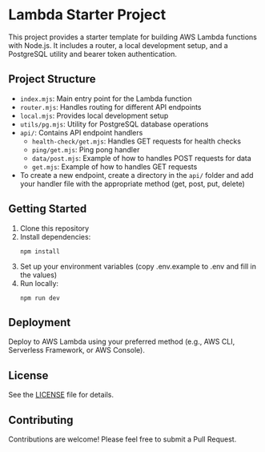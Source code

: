 # Lambda Starter Project

This project provides a starter template for building AWS Lambda functions with Node.js. It includes a router, a local development setup, and a PostgreSQL utility and bearer token authentication.

## Project Structure

- `index.mjs`: Main entry point for the Lambda function
- `router.mjs`: Handles routing for different API endpoints
- `local.mjs`: Provides local development setup
- `utils/pg.mjs`: Utility for PostgreSQL database operations
- `api/`: Contains API endpoint handlers
  - `health-check/get.mjs`: Handles GET requests for health checks
  - `ping/get.mjs`: Ping pong handler
  - `data/post.mjs`: Example of how to handles POST requests for data
  - `get.mjs`: Example of how to handles GET requests
- To create a new endpoint, create a directory in the `api/` folder and add your handler file with the appropriate method (get, post, put, delete)


## Getting Started

1. Clone this repository
2. Install dependencies:
   ```
   npm install
   ```
3. Set up your environment variables (copy .env.example to .env and fill in the values)
4. Run locally:
   ```
   npm run dev
   ```

## Deployment

Deploy to AWS Lambda using your preferred method (e.g., AWS CLI, Serverless Framework, or AWS Console).

## License

See the [LICENSE](LICENSE) file for details.

## Contributing

Contributions are welcome! Please feel free to submit a Pull Request.
